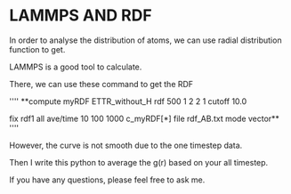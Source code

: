 # LAMMPS AND RDF

In order to analyse the distribution of atoms, we can use radial distribution function to get.

LAMMPS is a good tool to calculate.

There, we can use these command to get the RDF

''''
**compute myRDF ETTR_without_H rdf 500 1 2 2 1 cutoff 10.0

fix rdf1 all ave/time 10 100 1000 c_myRDF[*] file rdf_AB.txt mode vector**
''''

However, the curve is not smooth due to the one timestep data.

Then I write this python to average the g(r) based on your all timestep.

If you have any questions, please feel free to ask me.
